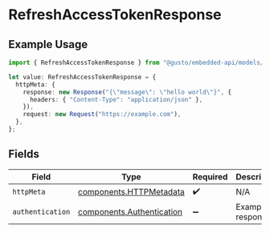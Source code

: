 # RefreshAccessTokenResponse

## Example Usage

```typescript
import { RefreshAccessTokenResponse } from "@gusto/embedded-api/models/operations/refreshaccesstoken.js";

let value: RefreshAccessTokenResponse = {
  httpMeta: {
    response: new Response("{\"message\": \"hello world\"}", {
      headers: { "Content-Type": "application/json" },
    }),
    request: new Request("https://example.com"),
  },
};
```

## Fields

| Field                                                                  | Type                                                                   | Required                                                               | Description                                                            |
| ---------------------------------------------------------------------- | ---------------------------------------------------------------------- | ---------------------------------------------------------------------- | ---------------------------------------------------------------------- |
| `httpMeta`                                                             | [components.HTTPMetadata](../../models/components/httpmetadata.md)     | :heavy_check_mark:                                                     | N/A                                                                    |
| `authentication`                                                       | [components.Authentication](../../models/components/authentication.md) | :heavy_minus_sign:                                                     | Example response                                                       |